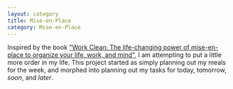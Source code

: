 ```yaml
---
layout: category
title: Mise-en-Place
category: Mise-en-Place
---
```


Inspired by the book <a href="https://www.penguin.co.uk/books/284027/work-clean/">"Work Clean: The life-changing power of mise-en-place to organize your life, work, and mind"</a>, I am attempting to put a little more order in my life. This project started as simply planning out my meals for the week, and morphed into planning out my tasks for today, tomorrow, _soon_, and _later_.